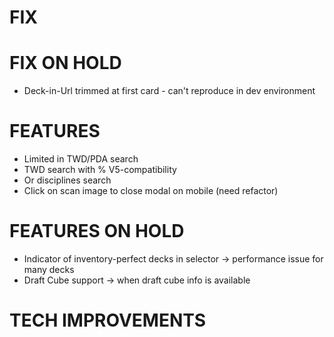 # FIX

# FIX ON HOLD
- Deck-in-Url trimmed at first card - can't reproduce in dev environment

# FEATURES
- Limited in TWD/PDA search
- TWD search with % V5-compatibility
- Or disciplines search
- Click on scan image to close modal on mobile (need refactor)

# FEATURES ON HOLD
- Indicator of inventory-perfect decks in selector -> performance issue for many decks
- Draft Cube support -> when draft cube info is available

# TECH IMPROVEMENTS
